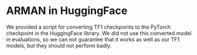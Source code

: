 # ARMAN in HuggingFace

We provided a script for converting TF1 checkpoints to the PyTorch checkpoint in the HuggingFace library. We did not use this converted model in evaluations, so we can not guarantee that it works as well as our TF1 models, but they should not perform badly.